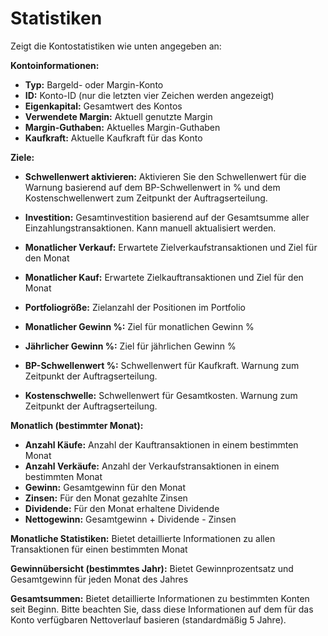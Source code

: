# **Statistiken**

Zeigt die Kontostatistiken wie unten angegeben an:

**Kontoinformationen:**
- **Typ:** Bargeld- oder Margin-Konto
- **ID:** Konto-ID (nur die letzten vier Zeichen werden angezeigt)
- **Eigenkapital:** Gesamtwert des Kontos
- **Verwendete Margin:** Aktuell genutzte Margin
- **Margin-Guthaben:** Aktuelles Margin-Guthaben
- **Kaufkraft:** Aktuelle Kaufkraft für das Konto

**Ziele:**
- **Schwellenwert aktivieren:** Aktivieren Sie den Schwellenwert für die Warnung basierend auf dem BP-Schwellenwert in % und dem Kostenschwellenwert zum Zeitpunkt der Auftragserteilung.
- **Investition:** Gesamtinvestition basierend auf der Gesamtsumme aller Einzahlungstransaktionen. Kann manuell aktualisiert werden.
- **Monatlicher Verkauf:** Erwartete Zielverkaufstransaktionen und Ziel für den Monat

- **Monatlicher Kauf:** Erwartete Zielkauftransaktionen und Ziel für den Monat

- **Portfoliogröße:** Zielanzahl der Positionen im Portfolio

- **Monatlicher Gewinn %:** Ziel für monatlichen Gewinn %

- **Jährlicher Gewinn %:** Ziel für jährlichen Gewinn %

- **BP-Schwellenwert %:** Schwellenwert für Kaufkraft. Warnung zum Zeitpunkt der Auftragserteilung.

- **Kostenschwelle:** Schwellenwert für Gesamtkosten. Warnung zum Zeitpunkt der Auftragserteilung.

**Monatlich (bestimmter Monat):**
- **Anzahl Käufe:** Anzahl der Kauftransaktionen in einem bestimmten Monat
- **Anzahl Verkäufe:** Anzahl der Verkaufstransaktionen in einem bestimmten Monat
- **Gewinn:** Gesamtgewinn für den Monat
- **Zinsen:** Für den Monat gezahlte Zinsen
- **Dividende:** Für den Monat erhaltene Dividende
- **Nettogewinn:** Gesamtgewinn + Dividende - Zinsen

**Monatliche Statistiken:**
Bietet detaillierte Informationen zu allen Transaktionen für einen bestimmten Monat

**Gewinnübersicht (bestimmtes Jahr):**
Bietet Gewinnprozentsatz und Gesamtgewinn für jeden Monat des Jahres

**Gesamtsummen:**
Bietet detaillierte Informationen zu bestimmten Konten seit Beginn.
Bitte beachten Sie, dass diese Informationen auf dem für das Konto verfügbaren Nettoverlauf basieren (standardmäßig 5 Jahre).

